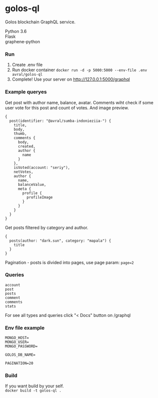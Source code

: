 # golos-ql
Golos blockchain GraphQL service.  

Python 3.6  
Flask  
graphene-python

### Run
1. Create .env file
2. Run docker container `docker run -d -p 5000:5000 --env-file .env avral/golos-ql`
3. Complete! Use your server on http://127.0.0.1:5000/graphql

### Example queryes
Get post with author name, balance, avatar. Comments wiht check if some user vote for this post and count of votes. And image preview.
```
{
  post(identifier: "@avral/sumba-indonieziia-") {
    title,
    body,
    thumb,
    comments {
      body,
      created,
      author {
        name
      }
    },
    isVoted(account: "seriy"),
    netVotes,
    author {
      name,
      balanceValue,
      meta {
        profile {
          profileImage
        }
      }
    }
  }
}
```

Get posts filtered by category and author.
```
{
  posts(author: "dark.sun", category: "mapala") {
    title
  }
}
```
Pagination - posts is divided into pages, use page param: `page=2`

### Queries
```
account
post
posts
comment
comments
stats
```

For see all types and queries click "< Docs" button on /graphql


### Env file example
```
MONGO_HOST=
MONGO_USER=
MONGO_PASSWORD=

GOLOS_DB_NAME=

PAGINATION=20
```

### Build
If you want build by your self.  
`docker build -t golos-ql .`

